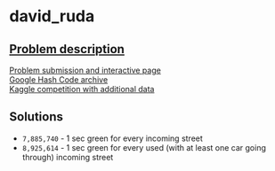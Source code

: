 # david_ruda

## [Problem description](https://storage.googleapis.com/coding-competitions.appspot.com/HC/2021/hashcode_2021_online_qualification_round.pdf)  
[Problem submission and interactive page](https://codingcompetitions.withgoogle.com/hashcode/round/00000000004361e2/0000000000c617e4)  
[Google Hash Code archive](https://codingcompetitions.withgoogle.com/hashcode/archive)  
[Kaggle competition with additional data](https://www.kaggle.com/competitions/hashcode-2021-oqr-extension/overview)  

## Solutions
-  `7,885,740` - 1 sec green for every incoming street
- `8,925,614` - 1 sec green for every used (with at least one car going through) incoming street